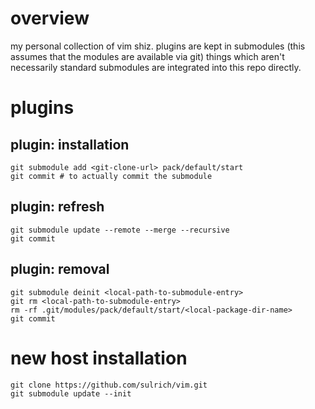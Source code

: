 # overview

my personal collection of vim shiz. plugins are kept in submodules (this assumes
that the modules are available via git) things which aren't necessarily standard
submodules are integrated into this repo directly.


# plugins

## plugin: installation

```
git submodule add <git-clone-url> pack/default/start
git commit # to actually commit the submodule
```

## plugin: refresh
```
git submodule update --remote --merge --recursive
git commit
```

## plugin: removal

```
git submodule deinit <local-path-to-submodule-entry>
git rm <local-path-to-submodule-entry>
rm -rf .git/modules/pack/default/start/<local-package-dir-name>
git commit
```

# new host installation

```
git clone https://github.com/sulrich/vim.git
git submodule update --init
```
